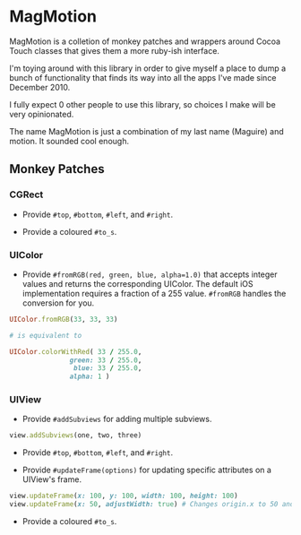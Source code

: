 # MagMotion

MagMotion is a colletion of monkey patches and wrappers around Cocoa Touch classes that gives them a more ruby-ish interface.

I'm toying around with this library in order to give myself a place to dump a bunch of functionality that finds its way into all the apps I've made since December 2010.

I fully expect 0 other people to use this library, so choices I make will be very opinionated.

The name MagMotion is just a combination of my last name (Maguire) and motion. It sounded cool enough.

## Monkey Patches

### CGRect

- Provide `#top`, `#bottom`, `#left`, and `#right`.

- Provide a coloured `#to_s`.

### UIColor

- Provide `#fromRGB(red, green, blue, alpha=1.0)` that accepts integer values and returns the corresponding UIColor. The default iOS implementation requires a fraction of a 255 value. `#fromRGB` handles the conversion for you.

```ruby
UIColor.fromRGB(33, 33, 33)

# is equivalent to

UIColor.colorWithRed( 33 / 255.0,
               green: 33 / 255.0,
                blue: 33 / 255.0,
               alpha: 1 )
```

### UIView

- Provide `#addSubviews` for adding multiple subviews.

```ruby
view.addSubviews(one, two, three)
```

- Provide `#top`, `#bottom`, `#left`, and `#right`.

- Provide `#updateFrame(options)` for updating specific attributes on a UIView's frame.

```ruby
view.updateFrame(x: 100, y: 100, width: 100, height: 100)
view.updateFrame(x: 50, adjustWidth: true) # Changes origin.x to 50 and size.width to 150
```

- Provide a coloured `#to_s`.